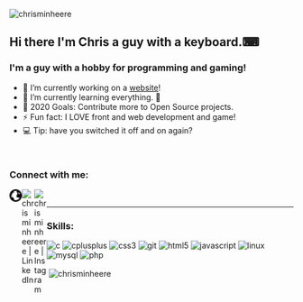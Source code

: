 
<p align="left"> <img src="https://komarev.com/ghpvc/?username=chrisminheere" alt="chrisminheere" /> </p>

## Hi there I'm Chris a guy with a keyboard.⌨

### I'm a guy with a hobby for programming and gaming!
- 🔭 I’m currently working on a [website]!
- 🌱 I’m currently learning everything. 🤣
- 🥅 2020 Goals: Contribute more to Open Source projects.
- ⚡ Fun fact: I LOVE front and web development and game!
- 💻 Tip: have you switched it off and on again?

<br />


### Connect with me:

[<img align="left" alt="alepro.nl" width="22px" src="https://raw.githubusercontent.com/iconic/open-iconic/master/svg/globe.svg" />][website2]
[<img align="left" alt="chrisminheere | LinkedIn" width="22px" src="https://cdn.jsdelivr.net/npm/simple-icons@v3/icons/linkedin.svg" />][linkedin]
[<img align="left" alt="chrisminheere | Instagram" width="22px" src="https://cdn.jsdelivr.net/npm/simple-icons@v3/icons/instagram.svg" />][instagram]

<br />

---

### Skills:

<p align="left"><img src="https://devicons.github.io/devicon/devicon.git/icons/c/c-original.svg" alt="c" width="40" height="40"/> <img src="https://devicons.github.io/devicon/devicon.git/icons/cplusplus/cplusplus-original.svg" alt="cplusplus" width="40" height="40"/> <img src="https://devicons.github.io/devicon/devicon.git/icons/css3/css3-original-wordmark.svg" alt="css3" width="40" height="40"/> <img src="https://www.vectorlogo.zone/logos/git-scm/git-scm-icon.svg" alt="git" width="40" height="40"/> <img src="https://devicons.github.io/devicon/devicon.git/icons/html5/html5-original-wordmark.svg" alt="html5" width="40" height="40"/> <img src="https://devicons.github.io/devicon/devicon.git/icons/javascript/javascript-original.svg" alt="javascript" width="40" height="40"/> <img src="https://devicons.github.io/devicon/devicon.git/icons/linux/linux-original.svg" alt="linux" width="40" height="40"/> <img src="https://devicons.github.io/devicon/devicon.git/icons/mysql/mysql-original-wordmark.svg" alt="mysql" width="40" height="40"/> <img src="https://devicons.github.io/devicon/devicon.git/icons/php/php-original.svg" alt="php" width="40" height="40"/></p><p>&nbsp;<img align="center" src="https://github-readme-stats.vercel.app/api?username=chrisminheere&show_icons=true" alt="chrisminheere" /></p>

<br />


[website]: https://cbdpronature.nl
[website2]: https://alepro.nl/
[instagram]: https://www.instagram.com/chrisminheere/
[linkedin]: https://www.linkedin.com/in/chris-minheere-71199b182/

